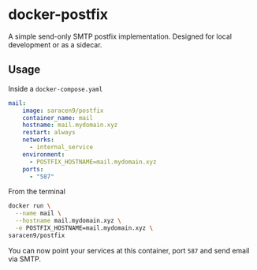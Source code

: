 # docker-postfix

A simple send-only SMTP postfix implementation. Designed for local development or as a sidecar.

## Usage

Inside a `docker-compose.yaml`

```yaml
mail:
    image: saracen9/postfix
    container_name: mail
    hostname: mail.mydomain.xyz
    restart: always
    networks:
      - internal_service
    environment:
      - POSTFIX_HOSTNAME=mail.mydomain.xyz
    ports:
      - "587"
```

From the terminal

```zsh
docker run \
  --name mail \
  --hostname mail.mydomain.xyz \
  -e POSTFIX_HOSTNAME=mail.mydomain.xyz \
saracen9/postfix
```

You can now point your services at this container, port `587` and send email via SMTP.
